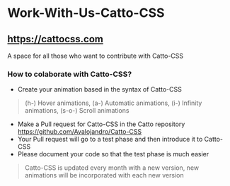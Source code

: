 # Work-With-Us-Catto-CSS
## https://cattocss.com
A space for all those who want to contribute with Catto-CSS

### How to colaborate with Catto-CSS?

- Create your animation based in the syntax of Catto-CSS 
> (h-) Hover animations, (a-) Automatic animations, (i-) Infinity animations, (s-o-) Scroll animations 
- Make a Pull request for Catto-CSS in the Catto repository https://github.com/Avalojandro/Catto-CSS
- Your Pull request will go to a test phase and then introduce it to Catto-CSS 
- Please document your code so that the test phase is much easier

> Catto-CSS is updated every month with a new version, new animations will be incorporated with each new version
